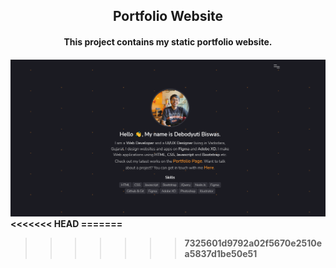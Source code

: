 <p align="center">
	<h2 align="center"> Portfolio Website </h2>
	<h4 align="center"> This project contains my static portfolio website. <h4>
</p>

<img src = "https://github.com/debodyuti1/portfolio-1/blob/main/img/about.png"   alt="Website overview">
<<<<<<< HEAD
=======


	
>>>>>>> 7325601d9792a02f5670e2510ea5837d1be50e51
